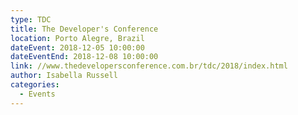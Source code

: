 ```yaml
---	
type: TDC
title: The Developer's Conference
location: Porto Alegre, Brazil
dateEvent: 2018-12-05 10:00:00		
dateEventEnd: 2018-12-08 10:00:00	
link: //www.thedevelopersconference.com.br/tdc/2018/index.html
author: Isabella Russell	
categories:	
  - Events	
---
```

